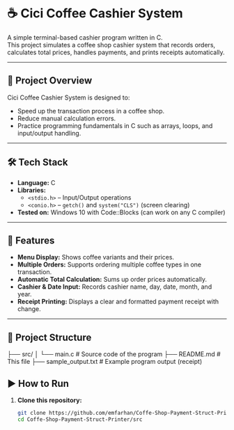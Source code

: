 # ☕ Cici Coffee Cashier System

A simple terminal-based cashier program written in C.  
This project simulates a coffee shop cashier system that records orders, calculates total prices, handles payments, and prints receipts automatically.

---

## 📌 Project Overview
Cici Coffee Cashier System is designed to:
- Speed up the transaction process in a coffee shop.
- Reduce manual calculation errors.
- Practice programming fundamentals in C such as arrays, loops, and input/output handling.

---

## 🛠️ Tech Stack
- **Language:** C
- **Libraries:**  
  - `<stdio.h>` – Input/Output operations  
  - `<conio.h>` – `getch()` and `system("CLS")` (screen clearing)
- **Tested on:** Windows 10 with Code::Blocks (can work on any C compiler)

---

## 🎯 Features
- **Menu Display:** Shows coffee variants and their prices.
- **Multiple Orders:** Supports ordering multiple coffee types in one transaction.
- **Automatic Total Calculation:** Sums up order prices automatically.
- **Cashier & Date Input:** Records cashier name, day, date, month, and year.
- **Receipt Printing:** Displays a clear and formatted payment receipt with change.

---

## 📂 Project Structure
├── src/
│ └── main.c # Source code of the program
├── README.md # This file
├── sample_output.txt # Example program output (receipt)

## ▶️ How to Run
1. **Clone this repository:**
   ```bash
   git clone https://github.com/emfarhan/Coffe-Shop-Payment-Struct-Printer.git
   cd Coffe-Shop-Payment-Struct-Printer/src

